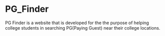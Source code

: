 # PG_Finder
PG Finder is a website that is developed for the the purpose of helping college students in searching PG(Paying Guest) near their college locations.

